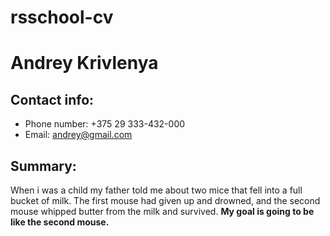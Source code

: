 # rsschool-cv

# Andrey Krivlenya

## Contact info: 
* Phone number: +375 29 333-432-000
* Email: andrey@gmail.com

## Summary:
When i was a child my father told me about two mice that fell into a full bucket of milk. 
The first mouse had given up and drowned, and the second mouse whipped butter from the milk and survived. **My goal is going to be like the second mouse.**

